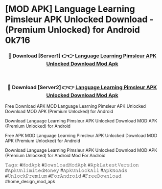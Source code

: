 # [MOD APK] Language Learning Pimsleur APK Unlocked Download - (Premium Unlocked) for Android 0k716



<div align="center">
<h3>🔴 Download [Server1] 👉👉 <a href="https://momento.my/?title=Language_Learning_Pimsleur_APK_Unlocked_Download">Language Learning Pimsleur APK Unlocked Download Mod Apk</a></h3><br>

<h3>🔴 Download [Server2] 👉👉 <a href="https://momento.my/?title=Language_Learning_Pimsleur_APK_Unlocked_Download">Language Learning Pimsleur APK Unlocked Download Mod Apk</a></h3>
</div>



Free Download APK MOD Language Learning Pimsleur APK Unlocked Download MOD APK (Premium Unlocked) for Android

Download Language Learning Pimsleur APK Unlocked Download MOD APK (Premium Unlocked) for Android

Free APK MOD Language Learning Pimsleur APK Unlocked Download MOD APK (Premium Unlocked) for Android

Download Language Learning Pimsleur APK Unlocked Download MOD APK (Premium Unlocked) for Android Mod For Android

𝚃𝚊𝚐𝚜: #𝙼𝚘𝚍𝙰𝚙𝚔 #𝙳𝚘𝚠𝚗𝚕𝚘𝚊𝚍𝙼𝚘𝚍𝙰𝚙𝚔 #𝙰𝚙𝚔𝙻𝚊𝚝𝚎𝚜𝚝𝚅𝚎𝚛𝚜𝚒𝚘𝚗 #𝙰𝚙𝚔𝚄𝚗𝚕𝚒𝚖𝚒𝚝𝚎𝚍𝙼𝚘𝚗𝚎𝚢 #𝙰𝚙𝚔𝚄𝚗𝚕𝚘𝚌𝚔𝙰𝚕𝚕 #𝙰𝚙𝚔𝙽𝚘𝙰𝚍𝚜 #𝚄𝚗𝚕𝚘𝚌𝚔𝙿𝚛𝚎𝚖𝚒𝚞𝚖 #𝙵𝚘𝚛𝙰𝚗𝚍𝚛𝚘𝚒𝚍 #𝙵𝚛𝚎𝚎𝙳𝚘𝚠𝚗𝚕𝚘𝚊𝚍 #home_design_mod_apk
